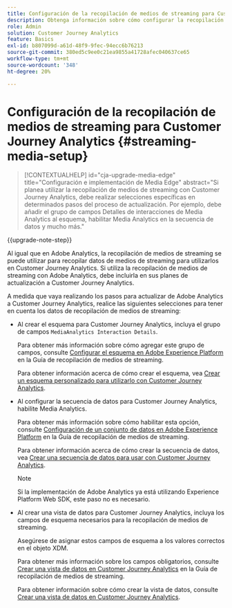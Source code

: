 ```yaml
---
title: Configuración de la recopilación de medios de streaming para Customer Journey Analytics
description: Obtenga información sobre cómo configurar la recopilación de medios de streaming para Customer Journey Analytics
role: Admin
solution: Customer Journey Analytics
feature: Basics
exl-id: b807099d-a61d-48f9-9fec-94ecc6b76213
source-git-commit: 380ed5c9ee0c21ea9855a41728afec040637ce65
workflow-type: tm+mt
source-wordcount: '348'
ht-degree: 20%

---
```


# Configuración de la recopilación de medios de streaming para Customer Journey Analytics {#streaming-media-setup}

<!-- markdownlint-disable MD034 -->

>[!CONTEXTUALHELP]
>id="cja-upgrade-media-edge"
>title="Configuración e implementación de Media Edge"
>abstract="Si planea utilizar la recopilación de medios de streaming con Customer Journey Analytics, debe realizar selecciones específicas en determinados pasos del proceso de actualización. Por ejemplo, debe añadir el grupo de campos Detalles de interacciones de Media Analytics al esquema, habilitar Media Analytics en la secuencia de datos y mucho más."

<!-- markdownlint-enable MD034 -->

{{upgrade-note-step}}

Al igual que en Adobe Analytics, la recopilación de medios de streaming se puede utilizar para recopilar datos de medios de streaming para utilizarlos en Customer Journey Analytics. Si utiliza la recopilación de medios de streaming con Adobe Analytics, debe incluirla en sus planes de actualización a Customer Journey Analytics.

A medida que vaya realizando los pasos para actualizar de Adobe Analytics a Customer Journey Analytics, realice las siguientes selecciones para tener en cuenta los datos de recopilación de medios de streaming:

* Al crear el esquema para Customer Journey Analytics, incluya el grupo de campos `MediaAnalytics Interaction Details`.

  Para obtener más información sobre cómo agregar este grupo de campos, consulte [Configurar el esquema en Adobe Experience Platform](https://experienceleague.adobe.com/es/docs/media-analytics/using/implementation/edge-recommended/media-edge-sdk/implementation-edge#set-up-the-schema-in-adobe-experience-platform) en la Guía de recopilación de medios de streaming.

  Para obtener información acerca de cómo crear el esquema, vea [Crear un esquema personalizado para utilizarlo con Customer Journey Analytics](/help/getting-started/cja-upgrade/cja-upgrade-schema-create.md).

* Al configurar la secuencia de datos para Customer Journey Analytics, habilite Media Analytics.

  Para obtener más información sobre cómo habilitar esta opción, consulte [Configuración de un conjunto de datos en Adobe Experience Platform](https://experienceleague.adobe.com/es/docs/media-analytics/using/implementation/edge-recommended/media-edge-sdk/implementation-edge#configure-a-datastream-in-adobe-experience-platform) en la Guía de recopilación de medios de streaming.

  Para obtener información acerca de cómo crear la secuencia de datos, vea [Crear una secuencia de datos para usar con Customer Journey Analytics](/help/getting-started/cja-upgrade/cja-upgrade-datastream.md).

  >[!NOTE]
  >
  >Si la implementación de Adobe Analytics ya está utilizando Experience Platform Web SDK, este paso no es necesario.

* Al crear una vista de datos para Customer Journey Analytics, incluya los campos de esquema necesarios para la recopilación de medios de streaming.

  Asegúrese de asignar estos campos de esquema a los valores correctos en el objeto XDM.

  Para obtener más información sobre los campos obligatorios, consulte [Crear una vista de datos en Customer Journey Analytics](/help/getting-started/cja-upgrade/cja-upgrade-dataview.md) en la Guía de recopilación de medios de streaming.

  Para obtener información sobre cómo crear la vista de datos, consulte [Crear una vista de datos en Customer Journey Analytics](/help/getting-started/cja-upgrade/cja-upgrade-dataview.md).

<!--

------------------

The steps for implementing the Streaming Media Collection in Customer Journey Analytics differ depending on your current Streaming Media Collection implementation in Adobe Analytics. 

Streaming Media Collection can be implemented in Adobe Analytics in either of the following ways:

* [Edge Network implementations for the Streaming Media Collection](#edge-network-implementations)

* [Adobe Analytics-only implementations for the Streaming Media Collection](#adobe-analytics-only-implementations)

For more information about the differences between these implementation methods, see [Implement the Streaming Media Collection](https://experienceleague.adobe.com/es/docs/media-analytics/using/implementation/overview) in the Streaming Media Collection Guide.

## Edge Network implementations for the Streaming Media Collection

If the Streaming Media Collection is [implemented using the Edge Network in your Adobe Analytics implementation](https://experienceleague.adobe.com/es/docs/media-analytics/using/implementation/overview#edge-implementation-methods), this means that some steps that are required to upgrade the Streaming Media Collection to Customer Journey Analytics have already been completed as part of your Adobe Analytics implementation. Following are the completed steps:

* [Set up the schema in Adobe Experience Platform](https://experienceleague.adobe.com/es/docs/media-analytics/using/implementation/edge-recommended/media-edge-sdk/implementation-edge#set-up-the-schema-in-adobe-experience-platform)

* [Create a dataset in Adobe Experience Platform](https://experienceleague.adobe.com/es/docs/media-analytics/using/implementation/edge-recommended/media-edge-sdk/implementation-edge#create-a-dataset-in-adobe-experience-platform)

* [Configure a datastream in Adobe Experience Platform](https://experienceleague.adobe.com/es/docs/media-analytics/using/implementation/edge-recommended/media-edge-sdk/implementation-edge#configure-a-datastream-in-adobe-experience-platform)

The following additional steps need to be completed as part of the upgrade to Customer Journey Analytics:

>[!NOTE]
>
>As you complete the Customer Journey Analytics upgrade steps, make sure you use the schema, dataset, and datastream from your Streaming Media Collection implementation in Adobe Analytics.

* [Create a connection in Customer Journey Analytics](/help/getting-started/cja-upgrade/cja-upgrade-connection.md)

* [Create a data view in Customer Journey Analytics](/help/getting-started/cja-upgrade/cja-upgrade-dataview.md)


## Adobe Analytics-only implementations for the Streaming Media Collection

If the Streaming Media Collection is [implemented using an Adobe Analytics-only implementation in your Adobe Analytics environment](https://experienceleague.adobe.com/es/docs/media-analytics/using/implementation/overview#adobe-analytics-only-implementation-methods), this means that Streaming Media data is not yet going to Edge Network. 

As you create the schema, dataset, datastream, connection, and data view as part of your upgrade from Adobe Analytics to Customer Journey Analytics, make the following selections to account for Streaming Media Collection data:

* When creating the schema for Customer Journey Analytics, include the `MediaAnalytics Interaction Details` field group.

  For more information about adding this field group, see [Set up the schema in Adobe Experience Platform](https://experienceleague.adobe.com/es/docs/media-analytics/using/implementation/edge-recommended/media-edge-sdk/implementation-edge#set-up-the-schema-in-adobe-experience-platform) in the Streaming Media Collection Guide.

  For information about creating the schema, see [Create a custom schema to use with Customer Journey Analytics](/help/getting-started/cja-upgrade/cja-upgrade-schema-create.md).

* When configuring the datastream for Customer Journey Analytics, enable Media Analytics. 

  For more information about enabling this option, see [Configure a datastream in Adobe Experience Platform](https://experienceleague.adobe.com/es/docs/media-analytics/using/implementation/edge-recommended/media-edge-sdk/implementation-edge#configure-a-datastream-in-adobe-experience-platform) in the Streaming Media Collection Guide.

  For information about creating the datastream, see [Create a datastream to use with Customer Journey Analytics](/help/getting-started/cja-upgrade/cja-upgrade-datastream.md).

* When creating a data view for Customer Journey Analytics, include the required schema fields for the Streaming Media Collection.

  Make sure you map these schema fieldds to the correct values in the XDM object.

  For more information about the required fields, see [Create a data view in Customer Journey Analytics](/help/getting-started/cja-upgrade/cja-upgrade-dataview.md) in the Streaming Media Collection Guide.

  For information about creating the data view, see [Create a data view in Customer Journey Analytics](/help/getting-started/cja-upgrade/cja-upgrade-dataview.md).

  -->

